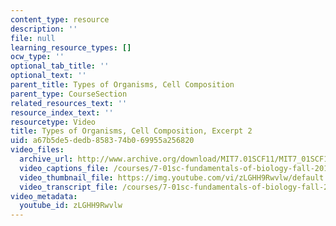 ```yaml
---
content_type: resource
description: ''
file: null
learning_resource_types: []
ocw_type: ''
optional_tab_title: ''
optional_text: ''
parent_title: Types of Organisms, Cell Composition
parent_type: CourseSection
related_resources_text: ''
resource_index_text: ''
resourcetype: Video
title: Types of Organisms, Cell Composition, Excerpt 2
uid: a67b5de5-dedb-8583-74b0-69955a256820
video_files:
  archive_url: http://www.archive.org/download/MIT7.01SCF11/MIT7_01SCF11_track14_300k.mp4
  video_captions_file: /courses/7-01sc-fundamentals-of-biology-fall-2011/43101147bd2c5e42aee11bfa69844ec8_zLGHH9Rwvlw.vtt
  video_thumbnail_file: https://img.youtube.com/vi/zLGHH9Rwvlw/default.jpg
  video_transcript_file: /courses/7-01sc-fundamentals-of-biology-fall-2011/f861eb2443f11b3ebd05761765f385f4_zLGHH9Rwvlw.pdf
video_metadata:
  youtube_id: zLGHH9Rwvlw
---
```

